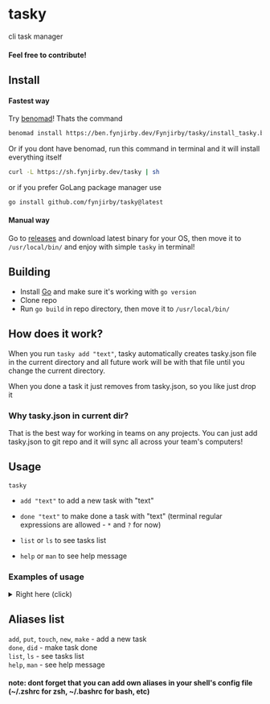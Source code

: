 # tasky

cli task manager

#### Feel free to contribute!

## Install

#### Fastest way 
Try [benomad](https://github.com/fynjirby/benomad/)! Thats the command
```sh
benomad install https://ben.fynjirby.dev/Fynjirby/tasky/install_tasky.ben
```
Or if you dont have benomad, run this command in terminal and it will install everything itself
```sh
curl -L https://sh.fynjirby.dev/tasky | sh
```
or if you prefer GoLang package manager use
```sh
go install github.com/fynjirby/tasky@latest
```
#### Manual way
Go to [releases](https://github.com/Fynjirby/tasky/releases/) and download latest binary for your OS, then move it to `/usr/local/bin/` and enjoy with simple `tasky` in terminal!

## Building
- Install [Go](https://go.dev/) and make sure it's working with `go version`
- Clone repo
- Run `go build` in repo directory, then move it to `/usr/local/bin/`

## How does it work?

When you run `tasky add "text"`, tasky automatically creates tasky.json file in the current directory and all future work will be with that file until you change the current directory.

When you done a task it just removes from tasky.json, so you like just drop it

### Why tasky.json in current dir?

That is the best way for working in teams on any projects. You can just add tasky.json to git repo and it will sync all across your team's computers!

## Usage

`tasky`

-   `add "text"` to add a new task with "text"
-   `done "text"` to make done a task with "text" (terminal regular expressions are allowed - `*` and `?` for now)
-   `list` or `ls` to see tasks list


-   `help` or `man` to see help message

### Examples of usage

<details> 
<summary>Right here (click)</summary>
  
`tasky add "make some things in new version"` <br>
Will add a task with name of "make some things in new version" <br>
`tasky done "make some things in new version"` <br>
Will make done the task you have just created (it's name is "make some things in new version" if you already forgot 😊) <br>
`tasky list` <br>
Will display all the tasks you have (in tasky.json in current dir for sure) <br>

</details>

## Aliases list

`add`, `put`, `touch`, `new`, `make` - add a new task <br>
`done`, `did` - make task done <br>
`list`, `ls` - see tasks list <br>
`help`, `man` - see help message

#### note: dont forget that you can add own aliases in your shell's config file (~/.zshrc for zsh, ~/.bashrc for bash, etc)
